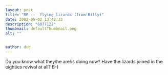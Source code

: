 ```yaml
---
layout: post
title: "RE --  flying lizards (from Billy)"
date: 2002-05-02 13:42:33
description: "6077122"
thumbnail: defaultThumbnail.png
alt: ""


author: dug
---
```


<p>Do you know what they/he are/is doing now? Have the lizards joined in the eighties revival at all? B-)</p>
